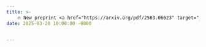 ```yaml
---
title: >-
    🔥 New preprint <a href="https://arxiv.org/pdf/2503.06623" target="_blank">Transforming Weather Data from Pixel to Latent Space</a> is now available on arXiv.
date: 2025-03-20 10:00:00 -0800


---
```

